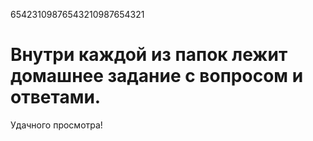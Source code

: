 65423109876543210987654321

# Внутри каждой из папок лежит домашнее задание с вопросом и ответами.
Удачного просмотра!

